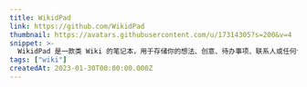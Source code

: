 ```yaml
---
title: WikidPad
link: https://github.com/WikidPad
thumbnail: https://avatars.githubusercontent.com/u/17314305?s=200&v=4
snippet: >-
  WikidPad 是一款类 Wiki 的笔记本，用于存储你的想法、创意、待办事项、联系人或任何你想记录的内容。
tags: ["wiki"]
createdAt: 2023-01-30T00:00:00.000Z
---
```

